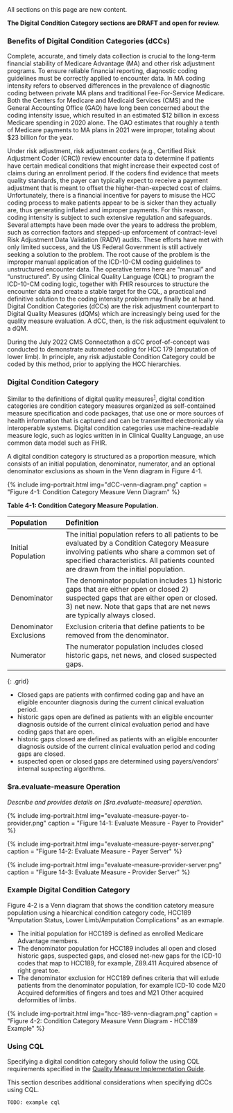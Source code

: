
<div class="new-content" markdown="1">
All sections on this page are new content.
</div><!-- new-content -->
<div class="note-to-balloters" markdown="1">

**The Digital Condition Category sections are DRAFT and open for review.**

</div>

###  Benefits of Digital Condition Categories (dCCs)

Complete, accurate, and timely data collection is crucial to the long-term financial stability of Medicare Advantage (MA) and other risk adjustment programs. To ensure reliable financial reporting, diagnostic coding guidelines must be correctly applied to encounter data. In MA coding intensity refers to observed differences in the prevalence of diagnostic coding between private MA plans and traditional Fee-For-Service Medicare. Both the Centers for Medicare and Medicaid Services (CMS) and the General Accounting Office (GAO) have long been concerned about the coding intensity issue, which resulted in an estimated $12 billion in excess Medicare spending in 2020 alone. The GAO estimates that roughly a tenth of Medicare payments to MA plans in 2021 were improper, totaling about $23 billion for the year.

Under risk adjustment, risk adjustment coders (e.g., Certified Risk Adjustment Coder (CRC)) review encounter data to determine if patients have certain medical conditions that might increase their expected cost of claims during an enrollment period. If the coders find evidence that meets quality standards, the payer can typically expect to receive a payment adjustment that is meant to offset the higher-than-expected cost of claims. Unfortunately, there is a financial incentive for payers to misuse the HCC coding process to make patients appear to be is sicker than they actually are, thus generating inflated and improper payments. For this reason, coding intensity is subject to such extensive regulation and safeguards. Several attempts have been made over the years to address the problem, such as correction factors and stepped-up enforcement of contract-level Risk Adjustment Data Validation (RADV) audits. These efforts have met with only limited success, and the US Federal Government is still actively seeking a solution to the problem. 
The root cause of the problem is the improper manual application of the ICD-10-CM coding guidelines to unstructured encounter data. The operative terms here are “manual” and “unstructured”. By using Clinical Quality Language (CQL) to program the ICD-10-CM coding logic, together with FHIR resources to structure the encounter data and create a stable target for the CQL, a practical and definitive solution to the coding intensity problem may finally be at hand. Digital Condition Categories (dCCs) are the risk adjustment counterpart to Digital Quality Measures (dQMs) which are increasingly being used for the quality measure evaluation. A dCC, then, is the risk adjustment equivalent to a dQM.

During the July 2022 CMS Connectathon a dCC proof-of-concept was conducted to demonstrate automated coding for HCC 179 (amputation of lower limb). In principle, any risk adjustable Condition Category could be coded by this method, prior to applying the HCC hierarchies.

###  Digital Condition Category 

Similar to the definitions of digital quality measures<sup>[1](https://ecqi.healthit.gov/dqm?qt-tabs_dqm=1)</sup>, digital condition categories are condition category measures organized as self-contained measure specification and code packages, that use one or more sources of health information that is captured and can be transmitted electronically via interoperable systems. Digital condition categories use machine-readable measure logic, such as logics written in in Clinical Quality Language, an use common data model such as FHIR. 

A digital condition category is structured as a proportion measure, which consists of an initial population, denominator, numerator, and an optional denominator exclusions as shown in the Venn diagram in Figure 4-1. 

{% include img-portrait.html img="dCC-venn-diagram.png" caption = "Figure 4-1: Condition Category Measure Venn Diagram" %}

**Table 4-1: Condition Category Measure Population.**

| Population | Definition | 
|:----|:----|
| Initial Population | The initial population refers to all patients to be evaluated by a Condition Category Measure involving patients who share a common set of specified characteristics. All patients counted are drawn from the initial population. |
| Denominator | The denominator population includes 1) historic gaps that are either open or closed 2) suspected gaps that are either open or closed. 3) net new. Note that gaps that are net news are typically always closed.|
| Denominator Exclusions| Exclusion criteria that define patients to be removed from the denominator. |
| Numerator| The numerator population includes closed historic gaps, net news, and closed suspected gaps.|
{: .grid}

- Closed gaps are patients with confirmed coding gap and have an eligible encounter diagnosis during the current clinical evaluation period.
- historic gaps open are defined as patients with an eligible encounter diagnosis outside of the current clinical evaluation period and have coding gaps that are open. 
- historic gaps closed are defined as patients with an eligible encounter diagnosis outside of the current clinical evaluation period and coding gaps are closed. 
- suspected open or closed gaps are determined using payers/vendors' internal suspecting algorithms. 


###  $ra.evaluate-measure Operation

*Describe and provides details on [$ra.evaluate-measure] operation.* 

{% include img-portrait.html img="evaluate-measure-payer-to-provider.png" caption = "Figure 14-1: Evaluate Measure - Payer to Provider" %}

{% include img-portrait.html img="evaluate-measure-payer-server.png" caption = "Figure 14-2: Evaluate Measure - Payer Server" %}

{% include img-portrait.html img="evaluate-measure-provider-server.png" caption = "Figure 14-3: Evaluate Measure - Provider Server" %}

###  Example Digital Condition Category 
Figure 4-2 is a Venn diagram that shows the condition catetory measure population using a hiearchical condition category code, HCC189 "Amputation Status, Lower Limb/Amputation Complications" as an exmaple. 
- The initial population for HCC189 is defined as enrolled Medicare Advantage members. 
- The denominator population for HCC189 includes all open and closed historic gaps, suspected gaps, and closed net-new gaps for the ICD-10 codes that map to HCC189, for example, Z89.411 Acquired absence of right great toe. 
- The denominator exclusion for HCC189 defines criteria that will exlude patients from the denominator population, for example ICD-10 code M20 Acquired deformities of fingers and toes and M21 Other acquired deformities of limbs. 

{% include img-portrait.html img="hcc-189-venn-diagram.png" caption = "Figure 4-2: Condition Category Measure Venn Diagram - HCC189 Example" %}

###  Using CQL

Specifying a digital condition category should follow the using CQL requirements specified in the [Quality Measure Implementation Guide](http://hl7.org/fhir/us/cqfmeasures/using-cql.html). 

This section describes additional considerations when specifying dCCs using CQL. 

```cql
TODO: example cql
```

